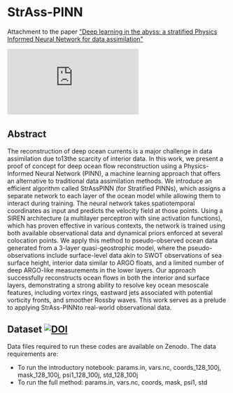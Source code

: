 # StrAss-PINN
Attachment to the paper ["Deep learning in the abyss:  a stratified Physics Informed Neural Network for data assimilation"](https://arxiv.org/abs/2503.19160)

![Alt text](https://github.com/VadimLimousin/StrAss-PINN/blob/main/Fig_net.pdf)

## Abstract
The reconstruction of deep ocean currents is a major challenge in data assimilation due to13the  scarcity  of  interior  data.   In  this  work,  we  present  a  proof  of  concept  for  deep  ocean flow reconstruction using a Physics-Informed Neural Network (PINN), a machine learning approach that offers an alternative to traditional data assimilation methods.  We introduce an efficient algorithm called StrAssPINN (for Stratified PINNs), which assigns a separate network to each layer of the ocean model while allowing them to interact during training. The neural network takes spatiotemporal coordinates as input and predicts the velocity field at those points.  Using a SIREN architecture (a multilayer perceptron with sine activation functions), which has proven effective in various contexts, the network is trained using both available observational data and dynamical priors enforced at several colocation points.  We apply this method to pseudo-observed ocean data generated from a 3-layer quasi-geostrophic model, where the pseudo-observations include surface-level data akin to SWOT observations of sea surface height, interior data similar to ARGO floats, and a limited number of deep ARGO-like measurements in the lower layers.  Our approach successfully reconstructs ocean flows in both the interior and surface layers, demonstrating a strong ability to resolve key ocean  mesoscale  features,  including  vortex  rings,  eastward  jets  associated  with  potential vorticity  fronts,  and  smoother  Rossby  waves.   This  work  serves  as  a  prelude  to  applying StrAss-PINNto real-world observational data.

## Dataset [![DOI](https://zenodo.org/badge/DOI/10.5281/zenodo.15074965.svg)](https://doi.org/10.5281/zenodo.15074965)

Data files required to run these codes are available on Zenodo. The data requirements are:
  - To run the introductory notebook: params.in, vars.nc, coords_128_100j, mask_128_100j, psi1_128_100j, std_128_100j
  - To run the full method: params.in, vars.nc, coords, mask, psi1, std
